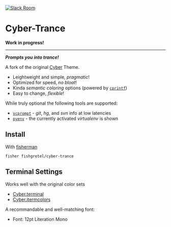 [![Slack Room][slack-badge]][slack-link]

# Cyber-Trance

**Work in progress!**

___

***Prompts you into trance!***

A fork of the original [Cyber] Theme.

* Leightweight and simple, _pragmatic_!
* Optimized for speed, _no bloat_!
* Kinda _semantic coloring_ options (powered by [`cprintf`](https://github.com/Markcial/cprintf))
* Easy to change, _flexible_!

While truly optional the following tools are supported:

* [`vcprompt`](https://bitbucket.org/gward/vcprompt) - *git*, *hg*, and *svn* info at low latencies
* [`pyenv`](https://github.com/yyuu/pyenv) - the currently activated *virtualenv* is shown

## Install

With [fisherman]

```fish
fisher fishgretel/cyber-trance
```

## Terminal Settings

Works well with the original color sets

* [Cyber.terminal]
* [Cyber.itermcolors]

A recommandable and well-matching font:

* Font: 12pt Literation Mono


[slack-link]: https://fisherman-wharf.herokuapp.com/
[slack-badge]: https://fisherman-wharf.herokuapp.com/badge.svg

[Fisherman]: https://github.com/fisherman/fisherman
[Cyber]: https://github.com/fisherman/cyber
[Cyber.terminal]: https://github.com/fishery/cyber/raw/master/Cyber.terminal
[Cyber.itermcolors]: https://github.com/fishery/cyber/raw/master/Cyber.itermcolors
